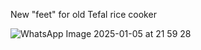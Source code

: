 New "feet" for old Tefal rice cooker

![WhatsApp Image 2025-01-05 at 21 59 28](https://github.com/user-attachments/assets/56da71d9-4496-4a98-a1e6-2297672d4c0c)
